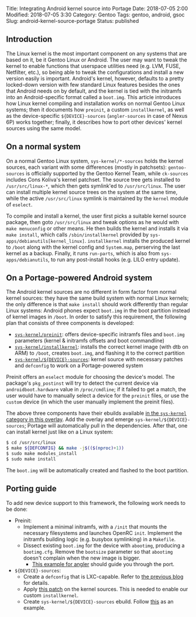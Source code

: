 Title: Integrating Android kernel source into Portage
Date: 2018-07-05 2:00
Modified: 2018-07-05 3:30
Category: Gentoo
Tags: gentoo, android, gsoc
Slug: android-kernel-source-portage
Status: published

## Introduction

The Linux kernel is the most important component on any systems that are based on it, be it Gentoo Linux or Android.  The user may want to tweak the kernel to enable functions that userspace utilities need (e.g. LVM, FUSE, Netfilter, etc.), so being able to tweak the configurations and install a new version easily is important.  Android's kernel, however, defaults to a pretty locked-down version with few standard Linux features besides the ones that Android needs on by default, and the kernel is tied with the initramfs into an Android-specific format called a `boot.img`.  This article introduces how Linux kernel compiling and installation works on normal Gentoo Linux systems; then it documents how `preinit`, a custom `installkernel`, as well as the device-specific `${DEVICE}-sources` (`angler-sources` in case of Nexus 6P) works together; finally, it describes how to port other devices' kernel sources using the same model.

## On a normal system

On a normal Gentoo Linux system, `sys-kernel/*-sources` holds the kernel sources, each variant with some differences (mostly in patchsets): `gentoo-sources` is officially supported by the Gentoo Kernel Team, while `ck-sources` includes Cons Koliva's kernel patchset.  The source tree gets installed to `/usr/src/linux-*`, which then gets symlink'ed to `/usr/src/linux`.  The user can install multiple kernel source trees on the system at the same time, while the active `/usr/src/linux` symlink is maintained by the `kernel` module of `eselect`.

To compile and install a kernel, the user first picks a suitable kernel source package, then goto `/usr/src/linux` and tweak options as he would with `make menuconfig` or other means.  He then builds the kernel and installs it via `make install`, which calls `/sbin/installkernel` provided by `sys-apps/debianutils[kernel_linux]`.  `installkernel` installs the produced kernel to `/boot` along with the kernel config and `System.map`, perserving the last kernel as a backup.  Finally, it runs `run-parts`, which is also from `sys-apps/debianutils`, to run any post-install hooks (e.g. LILO entry update).

## On a Portage-powered Android system

The Android kernel sources are no different in form factor from normal kernel sources: they have the same build system with normal Linux kernels; the only difference is that `make install` should work differently than regular Linux systems: Android phones expect `boot.img` in the boot partition instead of kernel images in `/boot`.  In order to satisfy this requirement, the following plan that consists of three components is developed:

  * [`sys-kernel/preinit`](https://github.com/KireinaHoro/preinit): offers device-specific initramfs files and `boot.img` parameters (kernel & initramfs offsets and boot commandline)
  * [`sys-kernel/installkernel`](https://github.com/KireinaHoro/installkernel): installs the correct kernel image (with dtb on ARM) to `/boot`, creates `boot.img`, and flashing it to the correct partition
  * [`sys-kernel/${DEVICE}-sources`](https://github.com/KireinaHoro/android_kernel_huawei_angler): kernel source with necessary patches and `defconfig` to work on a Portage-powered system
  
Preinit offers an `eselect` module for choosing the device's model.  The package's `pkg_postinst` will try to detect the current device via `androidboot.hardware` value in `/proc/cmdline`; if it failed to get a match, the user would have to manually select a device for the `preinit` files, or use the `custom` device (in which the user manually implement the preinit files).
  
The above three components have their ebuilds available [in the `sys-kernel` category in this overlay](https://github.com/KireinaHoro/android/tree/master/sys-kernel).  Add the overlay and emerge `sys-kernel/${DEVICE}-sources`; Portage will automatically pull in the dependencies.  After that, one can install kernel just like on a Linux system:

```bash
$ cd /usr/src/linux
$ make ${DEFCONFIG} && make -j$(($(nproc)+1))
$ sudo make modules_install
$ sudo make install
```
	
The `boot.img` will be automatically created and flashed to the boot partition.

## Porting guide

To add new device support to this framework, the following work needs to be done:

  * Preinit:
	* Implement a minimal initramfs, with a `/init` that mounts the necessary filesystems and launches OpenRC `init`.  Implement the initramfs building logic (e.g. busybox symlinking) in a `Makefile`.
	* Dissect existing `boot.img` for the device with `abootimg`, producing a `bootimg.cfg`. Remove the `bootsize` parameter so that `abootimg` doesn't complain when the new image is bigger.
	  * [This example for angler](https://github.com/KireinaHoro/preinit/tree/master/devices/angler) should guide you through the port.
  * `${DEVICE}-sources`:
	* Create a `defconfig` that is LXC-capable.  Refer to [the previous blog]({filename}/Android/building-lxc-ready-kernel.md) for details.
	* Apply [this patch](https://github.com/KireinaHoro/android_kernel_huawei_angler/commit/be819350157b2aadcbc8db7001119130f0e51bad?diff=unified) on the kernel sources.  This is needed to enable our custom `installkernel`.
	* Create `sys-kernel/${DEVICE}-sources` ebuild.  Follow [this](https://github.com/KireinaHoro/android/blob/master/sys-kernel/angler-sources/angler-sources-3.10.73.ebuild) as an example.
